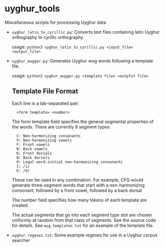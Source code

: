 # uyghur_tools
Miscellaneous scripts for processing Uyghur data

* `uyghur_latin_to_cyrillic.py`: Converts text files containing latin Uyghur orthography to cyrillic orthography.

    usage: `python3 uyghur_latin_to_cyrillic.py <input_file> <output_file>`

* `uyghur_wugger.py`: Generates Uyghur wug words following a template file.

    usage: `python3 uyghur_wugger.py <template file> <outpfut file>`

    ## Template File Format
    Each line is a tab-separated pair: 
    
        <form template> <number>

    The form template field specifies the general segmental properties of the words. There are currently 9 segment types:

        C: Non-harmonizing consonants
        V: Non-harmonizing vowels
        F: Front vowels
        B: Back vowels
        K: Front dorsals
        Q: Back dorsals
        O: Legal word-initial non-harmonizing consonants
        I: /i/
        E: /é/

    These can be used in any combination. For example, CFQ would generate three-segment words that start with a non-harmonizing consonant, followed by a front vowel, followed by a back dorsal.

    The number field specifies how many tokens of each template are created.

    The actual segments that go into each segment type slot are chosen uniformly at random from that class of segments. See the source code for details. See `wug_templates.txt` for an example of the template file.

* `uyghur_regexes.txt`: Some example regexes for use in a Uyghur corpus searcher
